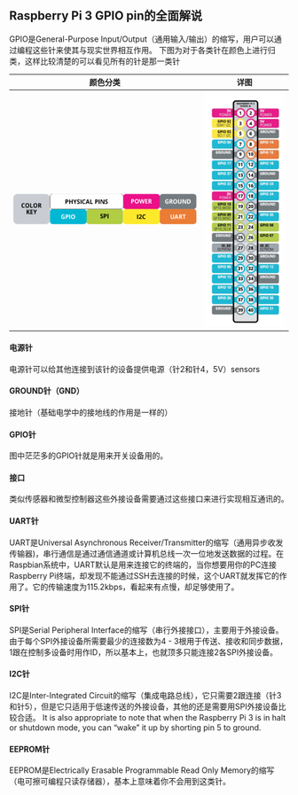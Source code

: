 ## Raspberry Pi 3 GPIO pin的全面解说

GPIO是General-Purpose Input/Output（通用输入/输出）的缩写，用户可以通过编程这些针来使其与现实世界相互作用。
下图为对于各类针在颜色上进行归类，这样比较清楚的可以看见所有的针是那一类针

颜色分类 | 详图
---|---
![颜色注明](Images/colorKey.png) | ![详图](Images/Screen-Shot-2017-09-06-at-2.29.12-PM.png)

#### 电源针

电源针可以给其他连接到该针的设备提供电源（针2和针4，5V）sensors

#### GROUND针（GND）

接地针（基础电学中的接地线的作用是一样的）

#### GPIO针

图中茫茫多的GPIO针就是用来开关设备用的。

#### 接口

类似传感器和微型控制器这些外接设备需要通过这些接口来进行实现相互通讯的。

#### UART针

UART是Universal Asynchronous Receiver/Transmitter的缩写（通用异步收发传输器)，串行通信是通过通信通道或计算机总线一次一位地发送数据的过程。在Raspbian系统中，UART默认是用来连接它的终端的，当你想要用你的PC连接Raspberry Pi终端，却发现不能通过SSH去连接的时候，这个UART就发挥它的作用了。它的传输速度为115.2kbps，看起来有点慢，却足够使用了。

#### SPI针

SPI是Serial Peripheral Interface的缩写（串行外接接口），主要用于外接设备。由于每个SPI外接设备所需要最少的连接数为4 - 3根用于传送、接收和同步数据，1跟在控制多设备时用作ID，所以基本上，也就顶多只能连接2各SPI外接设备。

#### I2C针

I2C是Inter-Integrated Circuit的缩写（集成电路总线），它只需要2跟连接（针3和针5），但是它只适用于低速传送的外接设备，其他的还是需要用SPI外接设备比较合适。
It is also appropriate to note that when the Raspberry Pi 3 is in halt or shutdown mode, you can “wake” it up by shorting pin 5 to ground.

#### EEPROM针

EEPROM是Electrically Erasable Programmable Read Only Memory的缩写（电可擦可编程只读存储器），基本上意味着你不会用到这类针。
